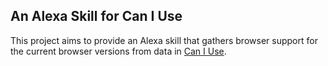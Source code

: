 ## An Alexa Skill for Can I Use

This project aims to provide an Alexa skill that gathers browser support for the current browser versions from data in [Can I Use](http://caniuse.com).